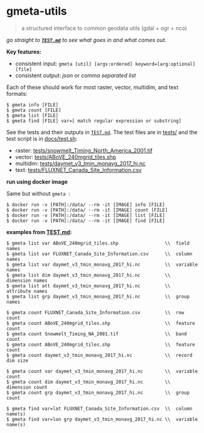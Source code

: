 # gmeta-utils

>a structured interface to common geodata utils (gdal + ogr + nco)

*go straight to **[`TEST.md`](TEST.md)** to see what goes in and what comes out.*

**Key features:**

* consistent input: `gmeta [util] [args:ordered] keyword=[arg:optional] [file]`
* consistent output: *json* or *comma separated list*

Each of these should work for most raster, vector, multidim, and text formats:

```shell
$ gmeta info [FILE]
$ gmeta count [FILE]
$ gmeta list [FILE]
$ gmeta find [FILE] var=[ match regular expression or substring]
```

See the tests and their outputs in [`TEST.md`](TEST.md). The test files are in [tests/](tests/) and the test script is in [docs/test.sh](docs/test.sh):

* raster: [tests/snowmelt_Timing_North_America_2001.tif](tests/snowmelt_Timing_North_America_2001.tif)
* vector: [tests/ABoVE_240mgrid_tiles.shp](tests/ABoVE_240mgrid_tiles.shp)
* multidim: [tests/daymet_v3_tmin_monavg_2017_hi.nc](tests/daymet_v3_tmin_monavg_2017_hi.nc)
* text: [tests/FLUXNET_Canada_Site_Information.csv](tests/FLUXNET_Canada_Site_Information.csv)

**run using docker image**

Same but without `gmeta `:

```shell
$ docker run -v [PATH]:/data/ --rm -it [IMAGE] info [FILE]
$ docker run -v [PATH]:/data/ --rm -it [IMAGE] count [FILE]
$ docker run -v [PATH]:/data/ --rm -it [IMAGE] list [FILE]
$ docker run -v [PATH]:/data/ --rm -it [IMAGE] find [FILE]
```

**examples from [TEST.md](TEST.md):**

```shell
$ gmeta list var ABoVE_240mgrid_tiles.shp                 \\  field names
$ gmeta list var FLUXNET_Canada_Site_Information.csv      \\  column names
$ gmeta list var daymet_v3_tmin_monavg_2017_hi.nc         \\  variable names
$ gmeta list dim daymet_v3_tmin_monavg_2017_hi.nc         \\  dimension names
$ gmeta list att daymet_v3_tmin_monavg_2017_hi.nc         \\  attribute names
$ gmeta list grp daymet_v3_tmin_monavg_2017_hi.nc         \\  group names

$ gmeta count FLUXNET_Canada_Site_Information.csv         \\  row count
$ gmeta count ABoVE_240mgrid_tiles.shp                    \\  feature count
$ gmeta count Snowmelt_Timing_NA_2001.tif                 \\  band count
$ gmeta count ABoVE_240mgrid_tiles.shp                    \\  feature count
$ gmeta count daymet_v3_tmin_monavg_2017_hi.nc            \\  record dim size

$ gmeta count var daymet_v3_tmin_monavg_2017_hi.nc        \\  variable count
$ gmeta count dim daymet_v3_tmin_monavg_2017_hi.nc        \\  dimension count
$ gmeta count grp daymet_v3_tmin_monavg_2017_hi.nc        \\  group count

$ gmeta find var=lat FLUXNET_Canada_Site_Information.csv  \\  column name(s)
$ gmeta find var=lon grp daymet_v3_tmin_monavg_2017_hi.nc \\  variable name(s)
```